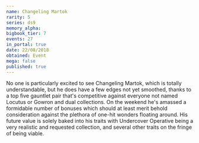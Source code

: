 ```yaml
---
name: Changeling Martok
rarity: 5
series: ds9
memory_alpha:
bigbook_tier: 7
events: 27
in_portal: true
date: 22/08/2018
obtained: Event
mega: false
published: true
---
```


No one is particularly excited to see Changeling Martok, which is totally understandable, but he does have a few edges not yet smoothed, thanks to a top five gauntlet pair that's competitive against everyone not named Locutus or Gowron and dual collections. On the weekend he's amassed a formidable number of bonuses which should at least merit behold consideration against the plethora of one-hit wonders floating around.  His future value is solely baked into his traits with Undercover Operative being a very realistic and requested collection, and several other traits on the fringe of being viable.
